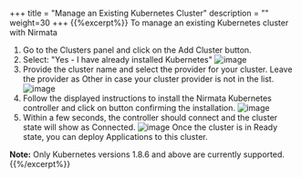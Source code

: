 +++
title = "Manage an Existing Kubernetes Cluster"
description = ""
weight=30
+++
{{%excerpt%}}
To manage an existing Kubernetes cluster with Nirmata

1.  Go to the Clusters panel and click on the Add Cluster button.
2.  Select: "Yes - I have already installed Kubernetes"
 ![image](/images/create-kubernetes-cluster-2.png)
3.  Provide the cluster name and select the provider for your cluster.
    Leave the provider as Other in case your cluster provider is not in
    the list.
 ![image](/images/create-kuberenetes-cluster-disc-1.png)
4.  Follow the displayed instructions to install the Nirmata Kubernetes
    controller and click on button confirming the installation.
 ![image](/images/create-kuberenetes-cluster-disc-2.png)
5.  Within a few seconds, the controller should connect and the cluster
    state will show as Connected.
 ![image](/images/create-kuberenetes-cluster-disc-3.png)
Once the cluster is in Ready state, you can deploy Applications to this
cluster.

**Note:** Only Kubernetes versions 1.8.6 and above are currently supported.
{{%/excerpt%}}
